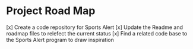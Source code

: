 # Project Road Map

[x] Create a code repository for Sports Alert
[x] Update the Readme and roadmap files to relefect the current status
[x] Find a related code base to the Sports Alert program to draw inspiration
